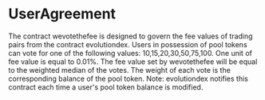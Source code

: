 <h1 class="clause">UserAgreement</h1>

The contract wevotethefee is designed to govern the fee values of trading pairs from the contract evolutiondex.
Users in possession of pool tokens can vote for one of the following values:
10,15,20,30,50,75,100. One unit of fee value is equal to 0.01%.
The fee value set by wevotethefee will be equal to the weighted median of the votes. The weight of each vote is the corresponding balance of the pool token. Note: evolutiondex notifies this contract each time a user's pool token balance is modified.